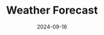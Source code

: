 ---
title: "Weather Forecast"
date: 2024-09-16
# layout: "weather"
# ---

# This page displays weather forecasts and aurora predictions NON HTML VERSION.
type: landing

sections:
  - block: markdown
    design:
      columns: '1'
      css_style: 'text-align: center;'
    content:
      title: Forecasts
      subtitle: This page displays various weather forecasts that I like having collated into one webpage.
      text: |
        <div style="width:400px; margin:0 auto;">
          <div style="float:left;">
            <iframe src="https://free.timeanddate.com/clock/i9jtr4t7/n57/tlau/fs20/fcfff/tc111/bacfff/pa6/tt0/tw1/tm3/td2/th1/ta1/tb4" frameborder="0" width="166" height="60"></iframe>
          </div>
          <div style="float:right;">
            <iframe src="https://free.timeanddate.com/clock/i9jtr4t7/tlau/fs20/fcfff/tc111/bacfff/pa6/tt0/tw1/tm3/td2/th1/ta1/tb4" frameborder="0" width="166" height="60"></iframe>
          </div>
          <div style="clear:both;"></div>
        </div>

        <iframe width="650" height="650" src="https://embed.windy.com/embed.html?type=map&location=coordinates&metricRain=mm&metricTemp=°C&metricWind=km/h&zoom=7&overlay=rain&product=ecmwf&level=surface&lat=-36.058&lon=149.26&detailLat=-35.251&detailLon=149.124&marker=true&message=true" frameborder="0"></iframe>

        <div style="margin:0 auto;">
        <div>
        <iframe width="300" height="300" src="https://embed.windy.com/embed.html?type=map&location=coordinates&metricRain=default&metricTemp=default&metricWind=default&zoom=7&overlay=wind&product=ecmwf&level=surface&lat=-35.514&lon=149.03" frameborder="0"></iframe>
        </div>
        </div>

        <div style="width:600px; margin:0 auto;">
          <div style="float:left;">
            <iframe width="300" height="300" src="https://embed.windy.com/embed.html?type=map&location=coordinates&metricRain=default&metricTemp=default&metricWind=default&zoom=7&overlay=wind&product=ecmwf&level=100m&lat=-35.514&lon=149.03" frameborder="0"></iframe>
          </div>
          <div style="float:right;">
            <iframe width="300" height="300" src="https://embed.windy.com/embed.html?type=map&location=coordinates&metricRain=default&metricTemp=default&metricWind=default&zoom=7&overlay=wind&product=ecmwf&level=950h&lat=-35.514&lon=149.03" frameborder="0"></iframe>
          </div>
          <div style="clear:both;"></div>
        </div>

        <div style="width: 650px;"><iframe style="display: block;" src="https://cdnres.willyweather.com.au/widget/loadView.html?id=75234" width="650" height="520" frameborder="0"  scrolling="no"></iframe><a style="z-index: 1;position: relative;margin: -20px 0 0 0;text-indent: -9999em;display: block;height: 20px" href="https://www.willyweather.com.au/act/canberra/oconnor.html" rel="nofollow">Today's weather in OConnor</a></div>

        <div style="width: 300px;"><iframe style="display: block;" src="https://cdnres.willyweather.com.au/widget/loadView.html?id=75235" width="300" height="520" frameborder="0"  scrolling="no"></iframe><a style="z-index: 1;position: relative;margin: -20px 0 0 0;text-indent: -9999em;display: block;height: 20px" href="https://www.willyweather.com.au/act/canberra/oconnor.html" rel="nofollow">Today's weather in OConnor</a></div>

        <div style="width: 400px;"><iframe style="display: block;" src="https://cdnres.willyweather.com.au/widget/loadView.html?id=75235" width="400" height="520" frameborder="0"  scrolling="no"></iframe><a style="display: block;text-indent: -9999em;position: relative;z-index: 1;height: 20px;margin: -20px 0 0 0" href="https://www.willyweather.com.au/act/canberra/oconnor.html" rel="nofollow">oconnor Forecast</a></div>

        <script src="https://cdnres.willyweather.com.au/widget/warning/loadView.html?id=75236" type="application/javascript"></script>

        <script src="https://cdnres.willyweather.com.au/widget/warning/loadView.html?id=75237" type="application/javascript"></script>

        <small>Weather warnings are provided by BOM via <a href="https://www.willyweather.com.au">WillyWeather</a></small>
---